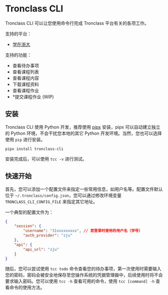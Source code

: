 # Tronclass CLI

Tronclass CLI 可以让您使用命令行完成 Tronclass 平台有关的各项工作。

支持的平台：

- [学在浙大](http://courses.zju.edu.cn/)

支持的功能：

- 查看待办事项
- 查看课程列表
- 查看课程内容
- 下载课程资料
- 查看课程作业
- *提交课程作业 (WIP)

## 安装

Tronclass CLI 使用 Python 开发，推荐使用 [pipx](https://github.com/pipxproject/pipx#install-pipx) 安装，pipx 可以自动建立独立的 Python 环境，不会干扰您本地的其它 Python 开发环境。当然，您也可以选择使用 `pip` 进行安装。

```
pipx install tronclass-cli
```

安装完成后，可以使用 `tcc -v` 进行测试。

## 快速开始

首先，您可以添加一个配置文件来指定一些常用信息，如用户名等。配置文件默认位于 `~/.tronclass/config.json`，您可以通过修改环境变量 `TRONCLASS_CLI_CONFIG_FILE` 来指定其它地址。

一个典型的配置文件为：

```json
{
    "session": {
        "username": "31xxxxxxxxx", // 您登录时使用的用户名（学号）
        "auth_provider": "zju"
    },
    "api": {
        "api_url": "zju"
    }
}
```

随后，您可以尝试使用 `tcc todo` 命令查看您的待办事项，第一次使用时需要输入您的密码，密码会被安全地保存至您操作系统的凭据管理器中，后续使用时将不会要求输入密码。您可以使用 `tcc -h` 查看可用的命令，使用 `tcc [command] -h` 查看命令的使用方法。